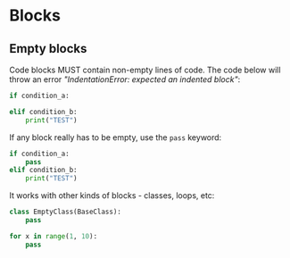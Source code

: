 # Blocks

## Empty blocks

Code blocks MUST contain non-empty lines of code. The code below will throw an error _"IndentationError: expected an indented block"_:

```python
if condition_a:

elif condition_b:
    print("TEST")
```

If any block really has to be empty, use the `pass` keyword:

```python
if condition_a:
    pass
elif condition_b:
    print("TEST")
```

It works with other kinds of blocks - classes, loops, etc:

```python
class EmptyClass(BaseClass):
    pass

for x in range(1, 10):
    pass
```